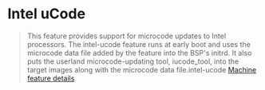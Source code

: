 # Intel uCode

> This feature provides support for microcode updates to Intel processors.  The intel-ucode feature runs at early boot and uses the microcode data file added by the feature into the BSP's initrd.  It also puts the userland microcode-updating tool, iucode_tool, into the target images along with the microcode data file.intel-ucode [Machine feature details](https://download.ostroproject.org/releases/ostro-os/milestone/v1.0.0/sdk-data/intel-quark/layers/ostro-os/meta-intel/README)

